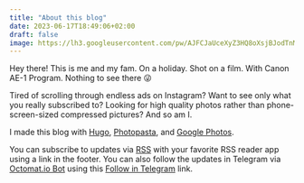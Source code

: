 ```yaml
---
title: "About this blog"
date: 2023-06-17T18:49:06+02:00
draft: false
image: https://lh3.googleusercontent.com/pw/AJFCJaUceXyZ3HQ8oXsjBJodTnM5fgaUwfizJMMrx_TruSGjrdXdDH0gN2mydDOQ7gduL3HLk1RFJp4L7kkmY6WdmMDMvDYgytOSI5AiepT5FwkWSowZmPRfxdB61jD7tsiWeAhgKrC11E-jcee9_mDWudFoMQ=w1200-h796-s
---
```


Hey there! This is me and my fam. On a holiday. Shot on a film. With Canon AE-1 Program. Nothing to see there 😜

Tired of scrolling through endless ads on Instagram? Want to see only what you really subscribed to? Looking for high quality photos rather than phone-screen-sized compressed pictures? And so am I.

I made this blog with [Hugo](https://gohugo.com), [Photopasta](https://github.com/trustmaster/photopasta), and [Google Photos](https://photos.google.com).

You can subscribe to updates via [RSS](https://en.wikipedia.org/wiki/RSS) with your favorite RSS reader app using a link in the footer. You can also follow the updates in Telegram via [Octomat.io Bot](https://octomat.io) using this [Follow in Telegram](https://t.me/OctomatioBot?start=cGhvdG9zLmtvZGlneS5jb20vaW5kZXgueG1s) link.
